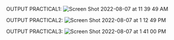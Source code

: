OUTPUT PRACTICAL1: 
![Screen Shot 2022-08-07 at 11 39 49 AM](https://user-images.githubusercontent.com/110661984/183278061-d8c1c266-b284-4c48-bab0-549cf7b23611.png)

OUTPUT PRACTICAL2:
![Screen Shot 2022-08-07 at 1 12 49 PM](https://user-images.githubusercontent.com/110661984/183281816-3d125c6d-1f80-4e0a-9798-92a5d6795343.png)

OUTPUT PRACTICAL3:
![Screen Shot 2022-08-07 at 1 41 00 PM](https://user-images.githubusercontent.com/110661984/183281822-22b17c48-d985-432f-b47f-cc5f22e6c3fc.png)
